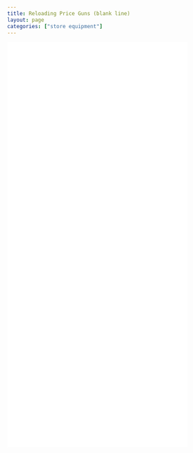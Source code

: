 ```yaml
---
title: Reloading Price Guns (blank line)
layout: page
categories: ["store equipment"]
---
```


<iframe width="420" height="315" src="//www.youtube.com/embed/-rfkhjjivYM" frameborder="0" allowfullscreen></iframe>

<iframe width="420" height="315" src="//www.youtube.com/embed/UiWCLBYbkJk" frameborder="0" allowfullscreen></iframe>

<iframe width="420" height="315" src="//www.youtube.com/embed/aqNB-GvHduw" frameborder="0" allowfullscreen></iframe>